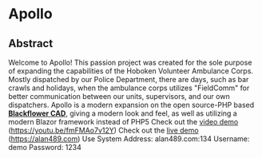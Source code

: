 ﻿# Apollo
## Abstract
Welcome to Apollo!
This passion project was created for the sole purpose of expanding the capabilities of the Hoboken Volunteer Ambulance Corps. Mostly dispatched by our Police Department, there are days, such as bar crawls and holidays, when the ambulance corps utilizes "FieldComm" for better communication between our units, supervisors, and our own dispatchers.
Apollo is a modern expansion on the open source-PHP based **[Blackflower CAD](https://github.com/PhirePhly/blackflower)**, giving a modern look and feel, as well as utilizing a modern Blazor framework instead of PHP5
Check out the [video demo](https://youtu.be/fmFMAo7v12Y)
(https://youtu.be/fmFMAo7v12Y)
Check out the [live demo](https://alan489.com/)
(https://alan489.com)
Use System Address: alan489.com:134
Username: demo
Password: 1234
